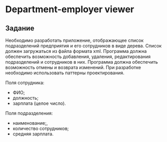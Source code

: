 # Department-employer viewer

## Задание

Необходимо разработать приложение, отображающее список подразделений
предприятия и его сотрудников в виде дерева. Список должен загружаться
из файла формата xml. Программа должна обеспечить возможность добавления,
удаления, редактирования подразделений и сотрудников в них. Программа
должна обеспечить возможность отмены и возврата изменений. При разработке
необходимо использовать паттерны проектирования.

Поля сотрудника:

- ФИО;
- должность;
- зарплата (целое число).

Поля подразделения:

- наименование;,
- количество сотрудников;
- средняя зарплата.
